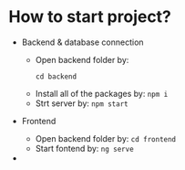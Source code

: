 # How to start project?
* Backend & database connection
  - Open backend folder by: 
      ```console
      cd backend
      ```
  - Install all of the packages by: `npm i`
  - Strt server by: `npm start`
  
* Frontend 
  - Open backend folder by: `cd frontend`
  - Start fontend by: `ng serve`
  
*
